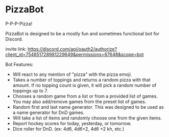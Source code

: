 # PizzaBot
P-P-P-Pizza!

PizzaBot is designed to be a mostly fun and sometimes functional bot for Discord.

invite link:
https://discord.com/api/oauth2/authorize?client_id=754851728981229649&permissions=67648&scope=bot

Bot Features:
- Will react to any mention of "pizza" with the pizza emoji.
- Takes a number of toppings and returns a random pizza with that amount. If 
    no topping count is given, it will pick a random number of toppings up to 7.
- Chooses a random game from a list or from a provided list of games. You may 
    also add/remove games from the preset list of games.
- Random first and last name generator. This was designed to be used as a
     name generator for DnD games.
- Will take a list of items and randomly choose one from the given items.
- Report hockey scores for today, yesterday, or tomorrow.
- Dice roller for DnD. (ex: 4d6, 4d6+2, 4d6 +2 kh, etc.)
